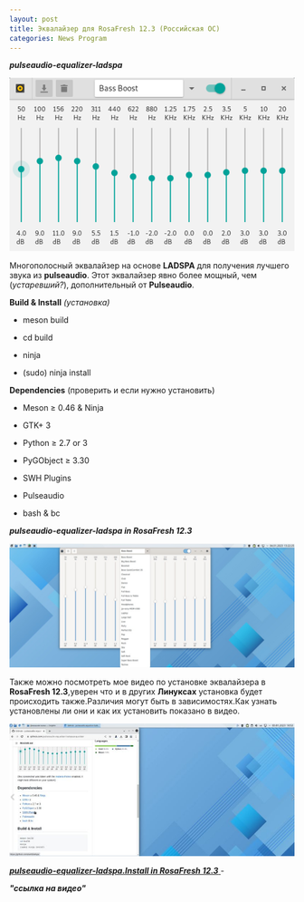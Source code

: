 ```yaml
---
layout: post
title: Эквалайзер для RosaFresh 12.3 (Российская ОС)
categories: News Program
---
```


***pulseaudio-equalizer-ladspa***

![](/image/equalizer/preview.png)

 Многополосный эквалайзер на основе **LADSPA** для получения лучшего звука из **pulseaudio**. Этот 
 эквалайзер явно более мощный, чем (*устаревший?*), дополнительный от **Pulseaudio**.

**Build & Install** *(установка)*

- meson build

- cd build

- ninja

- (sudo) ninja install

**Dependencies** (проверить и если нужно установить)

- Meson ≥ 0.46 & Ninja

- GTK+ 3

- Python ≥ 2.7 or 3

- PyGObject ≥ 3.30

- SWH Plugins

- Pulseaudio

- bash & bc

***pulseaudio-equalizer-ladspa in RosaFresh 12.3***

![](/image/equalizer/equalizer.jpg)

Также можно посмотреть мое видео по установке эквалайзера в **RosaFresh 12.3**,уверен что и в 
других 
**Линуксах** установка будет происходить также.Различия могут быть в зависимостях.Как узнать 
установлены ли они и как их установить показано в видео.

![](/image/equalizer/preview_video.jpg)

<a class="red" href="https://disk.yandex.ru/i/t2sI-ExPTEo0jw" target="_blank" >

***pulseaudio-equalizer-ladspa.Install in RosaFresh 12.3*** </a> - 

***"ссылка на видео"***